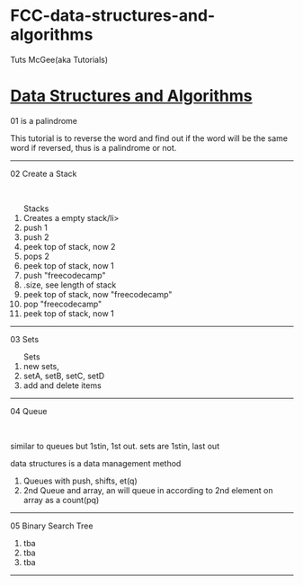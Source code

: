 # FCC-data-structures-and-algorithms
Tuts McGee(aka Tutorials)


<h1><a href="https://www.youtube.com/watch?v=t2CEgPsws3U">Data Structures and Algorithms</a></h1>

<p>01 is a palindrome</p>
<p>This tutorial is to reverse the word and find out if the word will be the same word if reversed, thus is a palindrome or not.<p>
<hr> 

<p>02 Create a Stack</p><br>
<ol>Stacks
  <li>Creates a empty stack/li>
  <li>push 1</li>
  <li>push 2</li>
  <li>peek top of stack, now 2</li>
  <li>pops 2</li>
  <li>peek top of stack, now 1</li>
  <li>push "freecodecamp"</li>
  <li>.size, see length of stack</li>
  <li>peek top of stack, now "freecodecamp"</li>
  <li>pop "freecodecamp"</li>
  <li>peek top of stack, now 1</li>
</ol>
<hr>

<p>03 Sets</p>
<ol>Sets
  <li>new sets, </li>
  <li>setA, setB, setC, setD</li>
  <li>add and delete items</li>
</ol>
<hr>

<p>04 Queue</p><br>
<p>similar to queues but 1stin, 1st out. sets are 1stin, last out</p><p>data structures is a data management method</p>
<ol>
  <li>Queues with push, shifts, et(q)</li>
  <li>2nd Queue and array, an will queue in according to 2nd element on array as a count(pq)</li>
</ol>
<hr>

<p>05 Binary Search Tree</p>
<ol>
  <li>tba</li>
  <li>tba</li>
  <li>tba</li>
</ol>
<hr>
